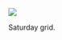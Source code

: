 ![](https://db-feed.s3.amazonaws.com/legacy/Screen_Shot_2019_05_11_at_6_07_46_PM-1557612497326.png)

Saturday grid.

